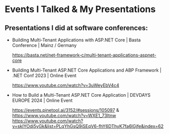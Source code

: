 # Events I Talked & My Presentations

## Presentations I did at software conferences:

- Building Multi-Tenant Applications with ASP.NET Core | Basta Conference | Mainz / Germany
  
  https://basta.net/net-framework-c/multi-tenant-applications-aspnet-core
  
- Building Multi-Tenant ASP.NET Core Applications and ABP Framework | .NET Conf 2023 | Online Event
  
  https://www.youtube.com/watch?v=3uWeyEbV4c4
  
- How to Build a Multi-Tenant ASP.NET Core Application | DEVDAYS EUROPE 2024 | Online Event
  
  https://events.pinetool.ai/3152/#sessions/105097 & https://www.youtube.com/watch?v=WXE1_73Itnw
  https://www.youtube.com/watch?v=skIYOdj5yGk&list=PLqYhGsQ9iSEqV6-fhY6DThyK7fa6lGjfe&index=62
